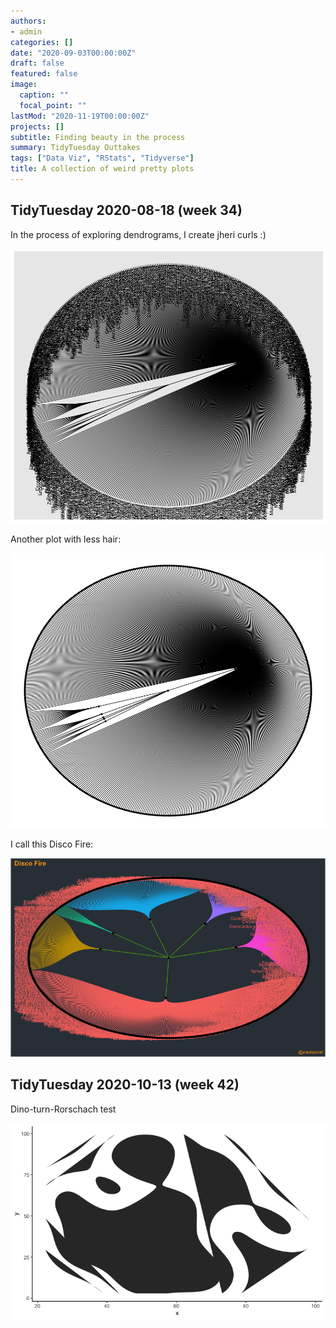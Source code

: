 ```yaml
---
authors:
- admin
categories: []
date: "2020-09-03T00:00:00Z"
draft: false
featured: false
image:
  caption: ""
  focal_point: ""
lastMod: "2020-11-19T00:00:00Z"
projects: []
subtitle: Finding beauty in the process
summary: TidyTuesday Outtakes
tags: ["Data Viz", "RStats", "Tidyverse"]
title: A collection of weird pretty plots
---
```


## TidyTuesday 2020-08-18 (week 34)

In the process of exploring dendrograms, I create jheri curls :)

![png](./plant_dendogram_mess.png)

Another plot with less hair:

![png](./dendrogram_plant.png)

I call this Disco Fire:

![png](./disco_fire.png)

## TidyTuesday 2020-10-13 (week 42)

Dino-turn-Rorschach test

![png](./density_dino.png)

